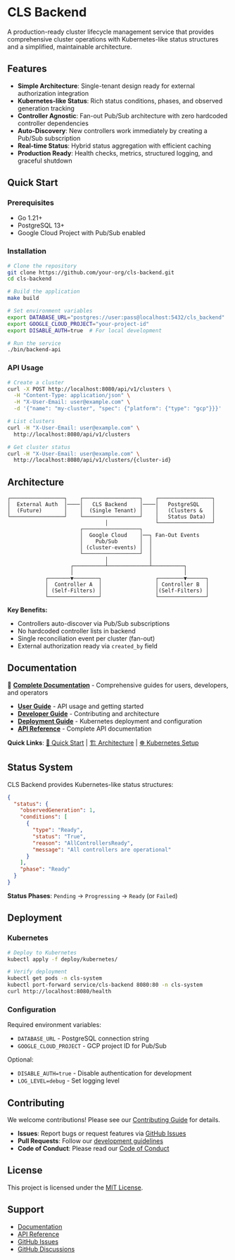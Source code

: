 # CLS Backend

A production-ready cluster lifecycle management service that provides comprehensive cluster operations with Kubernetes-like status structures and a simplified, maintainable architecture.

## Features

- **Simple Architecture**: Single-tenant design ready for external authorization integration
- **Kubernetes-like Status**: Rich status conditions, phases, and observed generation tracking
- **Controller Agnostic**: Fan-out Pub/Sub architecture with zero hardcoded controller dependencies
- **Auto-Discovery**: New controllers work immediately by creating a Pub/Sub subscription
- **Real-time Status**: Hybrid status aggregation with efficient caching
- **Production Ready**: Health checks, metrics, structured logging, and graceful shutdown

## Quick Start

### Prerequisites

- Go 1.21+
- PostgreSQL 13+
- Google Cloud Project with Pub/Sub enabled

### Installation

```bash
# Clone the repository
git clone https://github.com/your-org/cls-backend.git
cd cls-backend

# Build the application
make build

# Set environment variables
export DATABASE_URL="postgres://user:pass@localhost:5432/cls_backend"
export GOOGLE_CLOUD_PROJECT="your-project-id"
export DISABLE_AUTH=true  # For local development

# Run the service
./bin/backend-api
```

### API Usage

```bash
# Create a cluster
curl -X POST http://localhost:8080/api/v1/clusters \
  -H "Content-Type: application/json" \
  -H "X-User-Email: user@example.com" \
  -d '{"name": "my-cluster", "spec": {"platform": {"type": "gcp"}}}'

# List clusters
curl -H "X-User-Email: user@example.com" \
  http://localhost:8080/api/v1/clusters

# Get cluster status
curl -H "X-User-Email: user@example.com" \
  http://localhost:8080/api/v1/clusters/{cluster-id}
```

## Architecture

```
┌─────────────────┐    ┌──────────────────┐    ┌─────────────────┐
│  External Auth  │────│   CLS Backend    │────│   PostgreSQL    │
│  (Future)       │    │  (Single Tenant) │    │   (Clusters &   │
└─────────────────┘    └──────────────────┘    │   Status Data)  │
                               │               └─────────────────┘
                       ┌──────────────────┐
                       │  Google Cloud    │──┐ Fan-Out Events
                       │    Pub/Sub       │  │
                       │ (cluster-events) │  │
                       └──────────────────┘  │
                               │             │
                    ┌──────────┴─────────────┴──────────┐
                    │                                   │
            ┌───────▼────────┐                 ┌────────▼──────┐
            │  Controller A  │                 │ Controller B  │
            │ (Self-Filters) │                 │(Self-Filters) │
            └────────────────┘                 └───────────────┘
```

**Key Benefits:**
- Controllers auto-discover via Pub/Sub subscriptions
- No hardcoded controller lists in backend
- Single reconciliation event per cluster (fan-out)
- External authorization ready via `created_by` field

## Documentation

📖 **[Complete Documentation](docs/)** - Comprehensive guides for users, developers, and operators

- **[User Guide](docs/user-guide/)** - API usage and getting started
- **[Developer Guide](docs/developer-guide/)** - Contributing and architecture
- **[Deployment Guide](docs/deployment/)** - Kubernetes deployment and configuration
- **[API Reference](docs/reference/api.md)** - Complete API documentation

**Quick Links**: [🚀 Quick Start](docs/user-guide/quick-start.md) | [🏗️ Architecture](docs/developer-guide/architecture.md) | [☸️ Kubernetes Setup](docs/deployment/kubernetes.md)

## Status System

CLS Backend provides Kubernetes-like status structures:

```json
{
  "status": {
    "observedGeneration": 1,
    "conditions": [
      {
        "type": "Ready",
        "status": "True",
        "reason": "AllControllersReady",
        "message": "All controllers are operational"
      }
    ],
    "phase": "Ready"
  }
}
```

**Status Phases**: `Pending` → `Progressing` → `Ready` (or `Failed`)

## Deployment

### Kubernetes

```bash
# Deploy to Kubernetes
kubectl apply -f deploy/kubernetes/

# Verify deployment
kubectl get pods -n cls-system
kubectl port-forward service/cls-backend 8080:80 -n cls-system
curl http://localhost:8080/health
```

### Configuration

Required environment variables:
- `DATABASE_URL` - PostgreSQL connection string
- `GOOGLE_CLOUD_PROJECT` - GCP project ID for Pub/Sub

Optional:
- `DISABLE_AUTH=true` - Disable authentication for development
- `LOG_LEVEL=debug` - Set logging level

## Contributing

We welcome contributions! Please see our [Contributing Guide](CONTRIBUTING.md) for details.

- **Issues**: Report bugs or request features via [GitHub Issues](https://github.com/your-org/cls-backend/issues)
- **Pull Requests**: Follow our [development guidelines](docs/developer-guide/)
- **Code of Conduct**: Please read our [Code of Conduct](CODE_OF_CONDUCT.md)

## License

This project is licensed under the [MIT License](LICENSE).

## Support

- [Documentation](docs/)
- [API Reference](docs/reference/api.md)
- [GitHub Issues](https://github.com/your-org/cls-backend/issues)
- [GitHub Discussions](https://github.com/your-org/cls-backend/discussions)